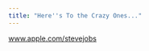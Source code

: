 ```yaml
---
title: "Here''s To the Crazy Ones..."
---
```

<p><a href="http://www.apple.com/stevejobs/">www.apple.com/stevejobs</a></p>

